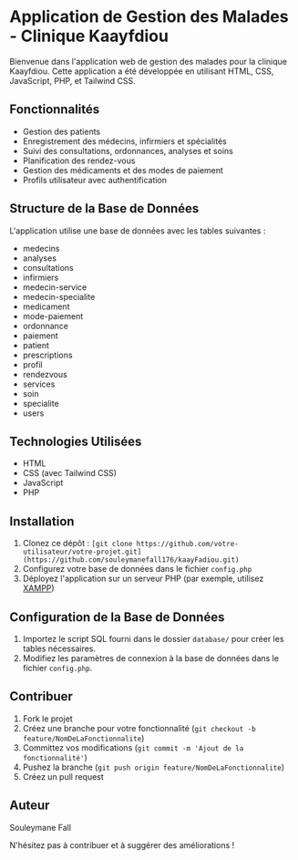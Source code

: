 # Application de Gestion des Malades - Clinique Kaayfdiou

Bienvenue dans l'application web de gestion des malades pour la clinique Kaayfdiou. Cette application a été développée en utilisant HTML, CSS, JavaScript, PHP, et Tailwind CSS.

## Fonctionnalités

- Gestion des patients
- Enregistrement des médecins, infirmiers et spécialités
- Suivi des consultations, ordonnances, analyses et soins
- Planification des rendez-vous
- Gestion des médicaments et des modes de paiement
- Profils utilisateur avec authentification

## Structure de la Base de Données

L'application utilise une base de données avec les tables suivantes :
- medecins
- analyses
- consultations
- infirmiers
- medecin-service
- medecin-specialite
- medicament
- mode-paiement
- ordonnance
- paiement
- patient
- prescriptions
- profil
- rendezvous
- services
- soin
- specialite
- users

## Technologies Utilisées

- HTML
- CSS (avec Tailwind CSS)
- JavaScript
- PHP

## Installation

1. Clonez ce dépôt : `[git clone https://github.com/votre-utilisateur/votre-projet.git](https://github.com/souleymanefall176/kaayFadiou.git)`
2. Configurez votre base de données dans le fichier `config.php`
3. Déployez l'application sur un serveur PHP (par exemple, utilisez [XAMPP](https://www.apachefriends.org/index.html))

## Configuration de la Base de Données

1. Importez le script SQL fourni dans le dossier `database/` pour créer les tables nécessaires.
2. Modifiez les paramètres de connexion à la base de données dans le fichier `config.php`.

## Contribuer

1. Fork le projet
2. Créez une branche pour votre fonctionnalité (`git checkout -b feature/NomDeLaFonctionnalite`)
3. Committez vos modifications (`git commit -m 'Ajout de la fonctionnalité'`)
4. Pushez la branche (`git push origin feature/NomDeLaFonctionnalite`)
5. Créez un pull request

## Auteur

Souleymane Fall

N'hésitez pas à contribuer et à suggérer des améliorations !

